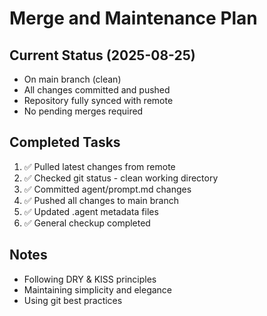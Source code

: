# Merge and Maintenance Plan

## Current Status (2025-08-25)
- On main branch (clean)
- All changes committed and pushed
- Repository fully synced with remote
- No pending merges required

## Completed Tasks
1. ✅ Pulled latest changes from remote
2. ✅ Checked git status - clean working directory
3. ✅ Committed agent/prompt.md changes
4. ✅ Pushed all changes to main branch
5. ✅ Updated .agent metadata files
6. ✅ General checkup completed

## Notes
- Following DRY & KISS principles
- Maintaining simplicity and elegance
- Using git best practices